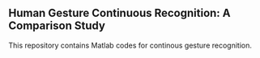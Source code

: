 ## Human Gesture Continuous Recognition: A Comparison Study

This repository contains Matlab codes for continous gesture recognition. 
